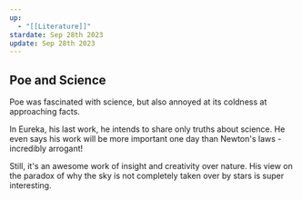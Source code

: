 ```yaml
---
up:
  - "[[Literature]]"
stardate: Sep 28th 2023
update: Sep 28th 2023
---
```

## Poe and Science

Poe was fascinated with science, but also annoyed at its coldness at approaching facts. 

In Eureka, his last work, he intends to share only truths about science. He even says his work will be more important one day than Newton's laws - incredibly arrogant!

Still, it's an awesome work of insight and creativity over nature. His view on the paradox of why the sky is not completely taken over by stars is super interesting.

